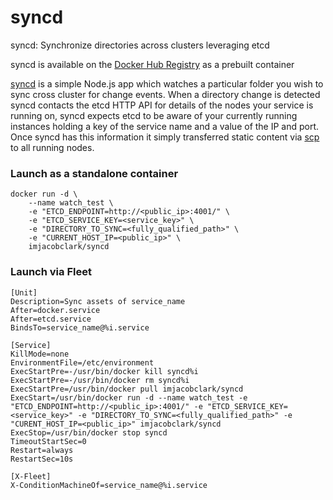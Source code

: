 # syncd
syncd: Synchronize directories across clusters leveraging etcd

syncd is available on the [Docker Hub Registry](https://registry.hub.docker.com/u/imjacobclark/syncd/) as a prebuilt container

[syncd](http://github.com/imjacobclark/syncd) is a simple Node.js app which watches a particular folder you wish to sync cross cluster for change events. When a directory change is detected syncd contacts the etcd HTTP API for details of the nodes your service is running on, syncd expects etcd to be aware of your currently running instances holding a key of the service name and a value of the IP and port. Once syncd has this information it simply transferred static content via [scp](http://en.wikipedia.org/wiki/Secure_copy) to all running nodes.

### Launch as a standalone container

```shell
docker run -d \
    --name watch_test \
    -e "ETCD_ENDPOINT=http://<public_ip>:4001/" \
    -e "ETCD_SERVICE_KEY=<service_key>" \
    -e "DIRECTORY_TO_SYNC=<fully_qualified_path>" \
    -e "CURRENT_HOST_IP=<public_ip>" \
    imjacobclark/syncd
```

### Launch via Fleet

```shell
[Unit]
Description=Sync assets of service_name
After=docker.service
After=etcd.service
BindsTo=service_name@%i.service

[Service]
KillMode=none
EnvironmentFile=/etc/environment
ExecStartPre=-/usr/bin/docker kill syncd%i
ExecStartPre=-/usr/bin/docker rm syncd%i
ExecStartPre=/usr/bin/docker pull imjacobclark/syncd
ExecStart=/usr/bin/docker run -d --name watch_test -e "ETCD_ENDPOINT=http://<public_ip>:4001/" -e "ETCD_SERVICE_KEY=<service_key>" -e "DIRECTORY_TO_SYNC=<fully_qualified_path>" -e "CURENT_HOST_IP=<public_ip>" imjacobclark/syncd
ExecStop=/usr/bin/docker stop syncd
TimeoutStartSec=0
Restart=always
RestartSec=10s

[X-Fleet]
X-ConditionMachineOf=service_name@%i.service
```